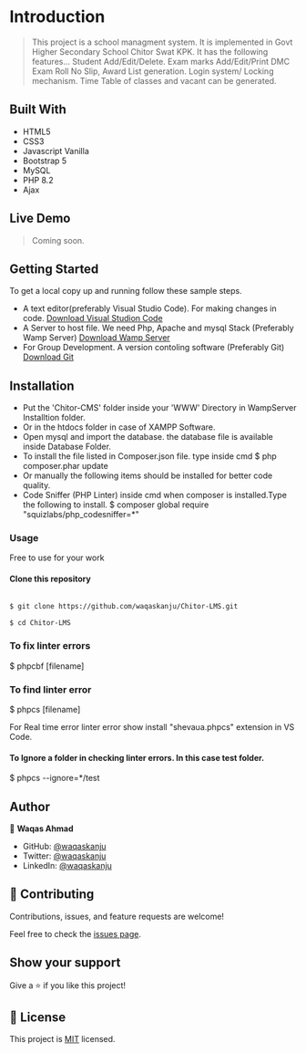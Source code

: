 
# Introduction

> This project is a school managment system. It is implemented in Govt Higher Secondary School Chitor Swat KPK. It has the following features...
> Student Add/Edit/Delete.
> Exam marks Add/Edit/Print DMC
> Exam Roll No Slip, Award List generation.
> Login system/ Locking mechanism.
> Time Table of classes and vacant can be generated.


## Built With

- HTML5
- CSS3
- Javascript Vanilla
- Bootstrap 5
- MySQL
- PHP 8.2
- Ajax


## Live Demo

> Coming soon.

## Getting Started

To get a local copy up and running follow these sample steps.

- A text editor(preferably Visual Studio Code). For making changes in code. [Download Visual Studion Code](https://code.visualstudio.com/)
- A Server to host file. We need Php, Apache and mysql Stack (Preferably Wamp Server)    [Download Wamp Server](https://www.wampserver.com/en/#download-wrapper)
- For Group Development. A version contoling software (Preferably Git)  [Download Git](https://git-scm.com/downloads)

## Installation
- Put the 'Chitor-CMS' folder inside your 'WWW' Directory in WampServer Installtion folder.
- Or in the htdocs folder in case of XAMPP Software.
- Open mysql and import the database. the database file is available inside Database Folder.
- To install the file listed in Composer.json file. type inside cmd
$ php composer.phar update
- Or manually the following items should be installed for better code quality.
- Code Sniffer (PHP Linter) inside cmd when composer is installed.Type the following to install.
$ composer global require "squizlabs/php_codesniffer=*"

### Usage
Free to use for your work

#### Clone this repository

```bash

$ git clone https://github.com/waqaskanju/Chitor-LMS.git

$ cd Chitor-LMS

```

### To fix linter errors

$ phpcbf [filename]

### To find linter error

$ phpcs [filename]

For Real time error linter error show install "shevaua.phpcs" extension in VS Code.

#### To Ignore a folder in checking linter errors. In this case test folder.
$ phpcs --ignore=*/test

## Author

👤 **Waqas Ahmad**

- GitHub: [@waqaskanju](https://github.com/waqaskanju)
- Twitter: [@waqaskanju](https://twitter.com/waqaskanju)
- LinkedIn: [@waqaskanju](https://www.linkedin.com/in/waqaskanju)


## 🤝 Contributing

Contributions, issues, and feature requests are welcome!

Feel free to check the [issues page](../../issues/).

## Show your support

Give a ⭐️ if you like this project!


## 📝 License

This project is [MIT](./MIT.md) licensed.
